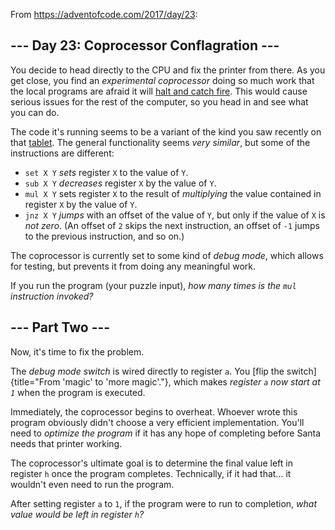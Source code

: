 From <https://adventofcode.com/2017/day/23>:

--- Day 23: Coprocessor Conflagration ---
-----------------------------------------

You decide to head directly to the CPU and fix the printer from there.
As you get close, you find an *experimental coprocessor* doing so much
work that the local programs are afraid it will [halt and catch
fire](https://en.wikipedia.org/wiki/Halt_and_Catch_Fire). This would
cause serious issues for the rest of the computer, so you head in and
see what you can do.

The code it's running seems to be a variant of the kind you saw recently
on that [tablet](18). The general functionality seems *very similar*,
but some of the instructions are different:

-   `set X Y` *sets* register `X` to the value of `Y`.
-   `sub X Y` *decreases* register `X` by the value of `Y`.
-   `mul X Y` sets register `X` to the result of *multiplying* the value
    contained in register `X` by the value of `Y`.
-   `jnz X Y` *jumps* with an offset of the value of `Y`, but only if
    the value of `X` is *not zero*. (An offset of `2` skips the next
    instruction, an offset of `-1` jumps to the previous instruction,
    and so on.)

The coprocessor is currently set to some kind of *debug mode*, which
allows for testing, but prevents it from doing any meaningful work.

If you run the program (your puzzle input), *how many times is the `mul`
instruction invoked?*

--- Part Two ---
----------------

Now, it's time to fix the problem.

The *debug mode switch* is wired directly to register `a`. You [flip the
switch]{title="From 'magic' to 'more magic'."}, which makes *register
`a` now start at `1`* when the program is executed.

Immediately, the coprocessor begins to overheat. Whoever wrote this
program obviously didn't choose a very efficient implementation. You'll
need to *optimize the program* if it has any hope of completing before
Santa needs that printer working.

The coprocessor's ultimate goal is to determine the final value left in
register `h` once the program completes. Technically, if it had that...
it wouldn't even need to run the program.

After setting register `a` to `1`, if the program were to run to
completion, *what value would be left in register `h`?*
